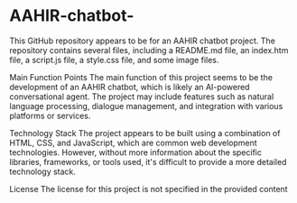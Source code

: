 # AAHIR-chatbot-

This GitHub repository appears to be for an AAHIR chatbot project. The repository contains several files, including a README.md file, an index.htm file, a script.js file, a style.css file, and some image files.

Main Function Points
The main function of this project seems to be the development of an AAHIR chatbot, which is likely an AI-powered conversational agent. The project may include features such as natural language processing, dialogue management, and integration with various platforms or services.

Technology Stack
The project appears to be built using a combination of HTML, CSS, and JavaScript, which are common web development technologies. However, without more information about the specific libraries, frameworks, or tools used, it's difficult to provide a more detailed technology stack.

License
The license for this project is not specified in the provided content
